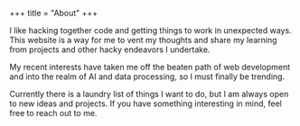 +++
title = "About"
+++

I like hacking together code and getting things to work in unexpected ways. This website is a way for me to vent my thoughts and share my learning from projects and other hacky endeavors I undertake.

My recent interests have taken me off the beaten path of web development and into the realm of AI and data processing, so I must finally be trending.

Currently there is a laundry list of things I want to do, but I am always open to new ideas and projects. If you have something interesting in mind, feel free to reach out to me.
